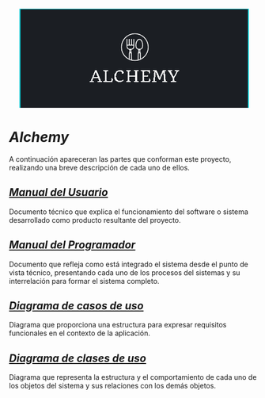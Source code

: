 <p align="center">
  <img src="https://github.com/MoisesEstevez/proyecto-ets/blob/main/img/PortadaRestaurante.png">
</p>


  
# _Alchemy_ #
A continuación apareceran las partes que conforman este proyecto, realizando una breve descripción de cada uno de ellos.

  
## [*Manual del Usuario*](https://github.com/MoisesEstevez/proyecto-ets/wiki/Manual-del-Usuario) ##
Documento técnico que explica el funcionamiento del software o sistema desarrollado como producto resultante del proyecto.
  
## [*Manual del Programador*](https://github.com/MoisesEstevez/proyecto-ets/wiki/Manual-del-Programador) ##
Documento que refleja como está integrado el sistema desde el punto de vista técnico, presentando cada uno de los procesos del sistemas y su interrelación para formar el sistema completo.
  
## [*Diagrama de casos de uso*](https://github.com/MoisesEstevez/proyecto-ets/wiki/Diagrama-de-Casos-de-Uso) ##
Diagrama que proporciona una estructura para expresar requisitos funcionales en el contexto de la aplicación.
    
## [*Diagrama de clases de uso*](https://github.com/MoisesEstevez/proyecto-ets/wiki/Diagrama-de-Casos-de-Uso) ##
Diagrama que representa la estructura y el comportamiento de cada uno de los objetos del sistema y sus relaciones con los demás objetos.

